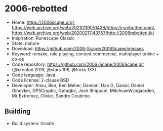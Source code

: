 # 2006-rebotted

- Home: https://2006scape.org/, https://web.archive.org/web/20210119051426/https://rsrebotted.com/, https://web.archive.org/web/20200211143757/http://2006rebotted.tk/
- Inspiration: Runescape Classic
- State: mature
- Download: https://github.com/2006-Scape/2006Scape/releases
- Keyword: remake, role playing, content commercial, multiplayer online + co-op
- Code repository: https://github.com/2006-Scape/2006Scape.git (@created 2019, @stars 108, @forks 133)
- Code language: Java
- Code license: 2-clause BSD
- Developer: Arisu, Ben, Ben Maher, Damion, Dan G, Danial, Daniel Ginovker, DPSCryptic, Gptaqbc, Josh Shippam, MitchvanWijngaarden, Mr Extremez, Olivier, Sandro Coutinho

## Building

- Build system: Gradle
